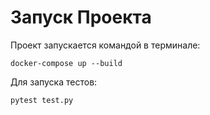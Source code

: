 # Запуск Проекта
Проект запускается командой в терминале:
```
docker-compose up --build
```
Для запуска тестов:
```
pytest test.py
```
